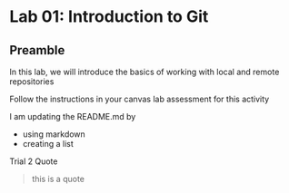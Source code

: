 # Lab 01: Introduction to Git

## Preamble

In this lab, we will introduce the basics of working with local and remote repositories

Follow the instructions in your canvas lab assessment for this activity

I am updating the README.md by
- using markdown 
- creating a list 

Trial 2
Quote
> this is a quote
